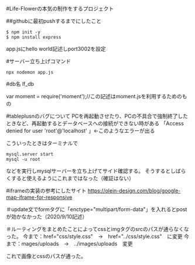 #Life-Flowerの本気の制作をするプロジェクト

##githubに最初pushするまでにしたこと

```
$ npm init -y
$ npm install express
```

app.jsにhello world記述しport3002を設定

#サーバー立ち上げコマンド
```
npx nodemon app.js
```

#db名
lf_db

var moment = require('moment');//この記述はmoment.jsを利用するためのもの

#tableplusnのバグについて
PCを再起動させたり、PCの不具合で強制終了したときなど、再起動するとデータベースへの接続ができない時がある
「Access denied for user 'root'@'localhost' 」←このようなエラーが出る

こういったときはターミナルで

```
mysql.server start
mysql -u root
```
などを実行しmysqlサーバーを立ち上げてサイド確認する。
そうするとしばらくすると使えるようにこれまではなった（確証はない）


#iframeの実装の参考にしたサイト
https://olein-design.com/blog/google-map-iframe-for-responsive

＃update文でformタグに「enctype="multipart/form-data"」を入れるとpostが効かなかった（2020/9/10記述）


＃ルーティングをまとめたことによってcssとimgタグのsrcのパスが通らなくなった。
今まで：href="css/style.css"　→　href="../css/style.css"　に変更
今まで：mages/uploads　→　../images/uploads　変更

これで画像とcssのパスが通った。